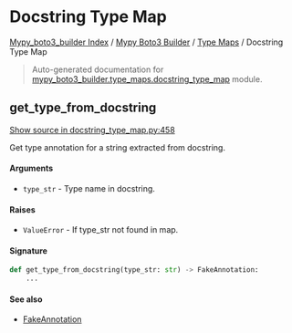 # Docstring Type Map

[Mypy_boto3_builder Index](../../README.md#mypy_boto3_builder-index) /
[Mypy Boto3 Builder](../index.md#mypy-boto3-builder) /
[Type Maps](./index.md#type-maps) /
Docstring Type Map

> Auto-generated documentation for [mypy_boto3_builder.type_maps.docstring_type_map](https://github.com/youtype/mypy_boto3_builder/blob/main/mypy_boto3_builder/type_maps/docstring_type_map.py) module.

## get_type_from_docstring

[Show source in docstring_type_map.py:458](https://github.com/youtype/mypy_boto3_builder/blob/main/mypy_boto3_builder/type_maps/docstring_type_map.py#L458)

Get type annotation for a string extracted from docstring.

#### Arguments

- `type_str` - Type name in docstring.

#### Raises

- `ValueError` - If type_str not found in map.

#### Signature

```python
def get_type_from_docstring(type_str: str) -> FakeAnnotation:
    ...
```

#### See also

- [FakeAnnotation](../type_annotations/fake_annotation.md#fakeannotation)
